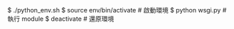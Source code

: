 $ ./python_env.sh
$ source env/bin/activate # 啟動環境
$ python wsgi.py # 執行 module
$ deactivate # 還原環境
